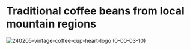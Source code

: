 # Traditional coffee beans from local mountain regions
![240205-vintage-coffee-cup-heart-logo (0-00-03-10)](https://github.com/affordable-vintage-np/coffeeshop/assets/159249240/a1d0e61b-6b2d-40ed-94e0-147594e3e14f)
